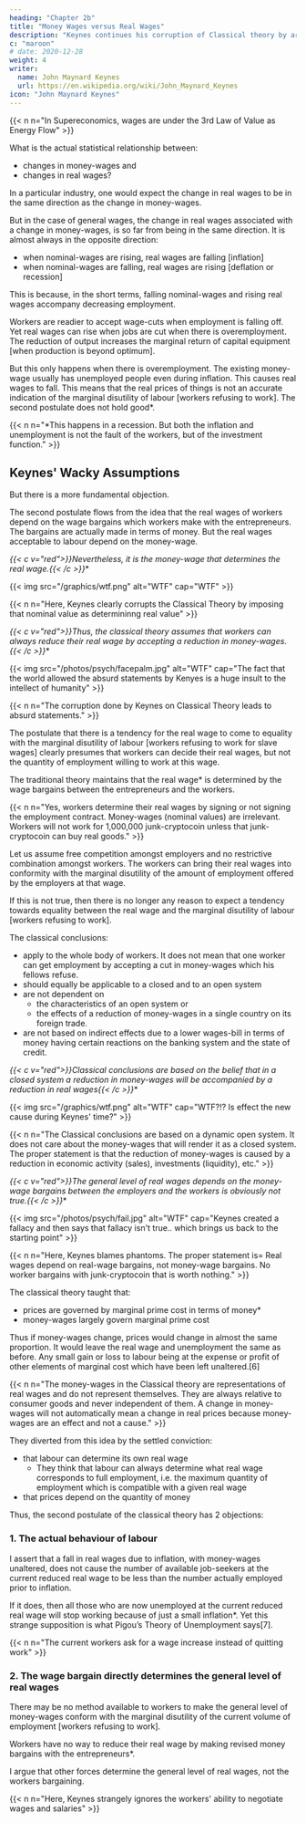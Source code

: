 ```yaml
---
heading: "Chapter 2b"
title: "Money Wages versus Real Wages"
description: "Keynes continues his corruption of Classical theory by arguing for the dominance of money wages over real wages"
c: "maroon"
# date: 2020-12-28
weight: 4
writer:
  name: John Maynard Keynes
  url: https://en.wikipedia.org/wiki/John_Maynard_Keynes
icon: "John Maynard Keynes"
---
```



{{< n n="In Supereconomics, wages are under the 3rd Law of Value as Energy Flow" >}}

What is the actual statistical relationship between:
- changes in money-wages and
- changes in real wages?

In a particular industry, one would expect the change in real wages to be in the same direction as the change in money-wages. 


But in the case of general wages, the change in real wages associated with a change in money-wages, is so far from being in the same direction. It is almost always in the opposite direction:
- when nominal-wages <!-- money-wages --> are rising, real wages are falling [inflation]
- when nominal-wages <!-- money-wages --> are falling, real wages are rising [deflation or recession]

This is because, in the short terms, falling nominal-wages<!--  money-wages --> and rising real wages <!-- are each, for independent reasons, likely to --> accompany decreasing employment.

Workers are readier to accept wage-cuts when employment is falling off. Yet real wages can rise when jobs are cut when there is overemployment. The reduction of output increases the marginal return of capital equipment [when production is beyond optimum].

<!-- If it were true that the existing real wage is a minimum below which more labour than is now employed will not be forthcoming in any circumstances, involuntary unemployment, apart from frictional unemployment, would be non-existent.  -->

But this only happens when there is overemployment. <!--  to suppose that this is invariably the case would be absurd. --> <!-- For more labour than is at present employed is usually available at  --> The existing money-wage usually has unemployed people even during inflation. This causes real wages to fall. This means that the real prices of things is not an accurate indication of the marginal disutility of labour [workers refusing to work]. The second postulate does not hold good*.


{{< n n="*This happens in a recession. But both the inflation and unemployment is not the fault of the workers, but of the investment function." >}}



<!-- , even though the price of wage-goods is rising.  -->

<!-- Consequently, the real wage falling. If this is true, the wage-goods equivalent of the existing money-wage is not , and the . -->


## Keynes' Wacky Assumptions


But there is a more fundamental objection. 

The second postulate flows from the idea that the real wages of workers depend on the wage bargains which workers make with the entrepreneurs. The bargains are actually made in terms of money. But the real wages acceptable to labour depend on the money-wage.

**{{< c v="red">}}Nevertheless, it is the money-wage that determines the real wage*.{{< /c >}}**


{{< img src="/graphics/wtf.png" alt="WTF" cap="WTF" >}}


{{< n n="Here, Keynes clearly corrupts the Classical Theory by imposing that nominal value as determininng real value" >}}



**{{< c v="red">}}Thus, the classical theory assumes that workers can always reduce their real wage by accepting a reduction in money-wages*.{{< /c >}}**



{{< img src="/photos/psych/facepalm.jpg" alt="WTF" cap="The fact that the world allowed the absurd statements by Kenyes is a huge insult to the intellect of humanity" >}}


{{< n n="The corruption done by Keynes on Classical Theory leads to absurd statements." >}}


The postulate that there is a tendency for the real wage to come to equality with the marginal disutility of labour [workers refusing to work for slave wages] clearly presumes that workers can decide their real wages, but not the quantity of employment willing to work at this wage.

The traditional theory maintains that the real wage* is determined by the wage bargains between the entrepreneurs and the workers. 

{{< n n="Yes, workers determine their real wages by signing or not signing the employment contract. Money-wages (nominal values) are irrelevant. Workers will not work for 1,000,000 junk-cryptocoin unless that junk-cryptocoin can buy real goods." >}}  



Let us assume free competition amongst employers and no restrictive combination amongst workers. The workers can bring their real wages into conformity with the marginal disutility of the amount of employment offered by the employers at that wage. 

If this is not true, then there is no longer any reason to expect a tendency towards equality between the real wage and the marginal disutility of labour [workers refusing to work].

The classical conclusions:
- apply to the whole body of workers. It does not mean that one worker can get employment by accepting a cut in money-wages which his fellows refuse. 
- should equally be applicable to a closed and to an open system
- are not dependent on
  - the characteristics of an open system or 
  - the effects of a reduction of money-wages in a single country on its foreign trade.
- are not based on indirect effects due to a lower wages-bill in terms of money having certain reactions on the banking system and the state of credit<!-- , effects which we shall examine in detail in Chapter 19 -->. 

**{{< c v="red">}}Classical conclusions are based on the belief that in a closed system a reduction in money-wages will be accompanied by a reduction in real wages*{{< /c >}}** 


<!-- the general level of --> <!-- , at any rate in the short period and subject only to minor qualifications, by some, though not always a proportionate, reduction in real wages -->



{{< img src="/graphics/wtf.png" alt="WTF" cap="WTF?!? Is effect the new cause during Keynes' time?" >}}


{{< n n="The Classical conclusions are based on a dynamic open system. It does not care about the money-wages that will render it as a closed system. The proper statement is that the reduction of money-wages is caused by a reduction in economic activity (sales), investments (liquidity), etc." >}}



**{{< c v="red">}}The general level of real wages depends on the money-wage bargains between the employers and the workers is obviously not true*.{{< /c >}}**

<!-- Indeed it is strange that so little attempt should have been made to prove or to refute it.  -->



{{< img src="/photos/psych/fail.jpg" alt="WTF" cap="Keynes created a fallacy and then says that fallacy isn't true.. which brings us back to the starting point" >}}

{{< n n="Here, Keynes blames phantoms. The proper statement is= Real wages depend on real-wage  bargains, not money-wage bargains. No worker bargains with junk-cryptocoin that is worth nothing." >}}



<!-- For it is far from being consistent with the general tenor of --> The classical theory taught that:
- prices are governed by marginal prime cost in terms of money*
- money-wages largely govern marginal prime cost

Thus if money-wages change, prices would change in almost the same proportion. It would leave the real wage and unemployment the same as before. Any small gain or loss to labour being at the expense or profit of other elements of marginal cost which have been left unaltered.[6]


{{< n n="The money-wages in the Classical theory are representations of real wages and do not represent themselves. They are always relative to consumer goods and never independent of them. A change in money-wages will not automatically mean a change in real prices because money-wages are an effect and not a cause." >}}



They diverted from this idea by the settled conviction:
- that labour can determine its own real wage
  - They think that labour can always determine what real wage corresponds to full employment, i.e. the maximum quantity of employment which is compatible with a given real wage
- <!--   and partly, perhaps, by preoccupation with the idea --> that prices depend on the quantity of money

<!--  And the belief in the proposition that labour is always in a position to determine its own real wage, once adopted, has been maintained by its being confused with the proposition that  -->

Thus, the second postulate of the classical theory has 2 objections:


### 1. The actual behaviour of labour

I assert that a fall in real wages due to inflation, with money-wages unaltered, does not cause the number of available <!-- workers --> job-seekers at the current reduced real wage to be less than the number actually employed prior to inflation.

If it does, then all those who are now unemployed at the current reduced real wage will stop working because of just a small inflation*. <!-- withdraw the offer of their labour in the event of even a small rise in the cost of living. --> Yet this strange supposition is what Pigou’s Theory of Unemployment says[7].  <!-- and it is what all members of the orthodox school are tacitly assuming. -->


{{< n n="The current workers ask for a wage increase instead of quitting work" >}}



### 2. The wage bargain directly determines the general level of real wages

There may be no method available to workers to make the general level of money-wages conform with the marginal disutility of the current volume of employment [workers refusing to work]. 

Workers have no way <!-- There may exist no expedient by which labour as a whole --> to reduce their real wage by making revised money bargains with the entrepreneurs*. 

I argue that <!-- This will be our contention. We shall endeavour to show that primarily it is certain --> other forces determine the general level of real wages, not the workers bargaining. 

<!-- The attempt to elucidate this problem will be one of our main themes. We shall argue that there has been a fundamental misunderstanding of how in this respect the economy in which we live actually works. -->

{{< n n="Here, Keynes strangely ignores the workers' ability to negotiate wages and salaries" >}}

